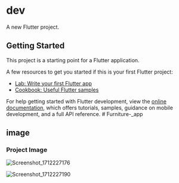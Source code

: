 # dev

A new Flutter project.

## Getting Started

This project is a starting point for a Flutter application.

A few resources to get you started if this is your first Flutter project:

- [Lab: Write your first Flutter app](https://docs.flutter.dev/get-started/codelab)
- [Cookbook: Useful Flutter samples](https://docs.flutter.dev/cookbook)

For help getting started with Flutter development, view the
[online documentation](https://docs.flutter.dev/), which offers tutorials,
samples, guidance on mobile development, and a full API reference.
#   F u r n i t u r e - _ a p p 






## image
### Project Image




![Screenshot_1712227176](https://github.com/NIAnup/Furniture-_app/assets/96727427/ce04988a-6d09-4abb-89a3-d1d4af33d90e)

![Screenshot_1712227190](https://github.com/NIAnup/Furniture-_app/assets/96727427/419de626-b2f2-4638-a0cb-154e2b10e23d)
